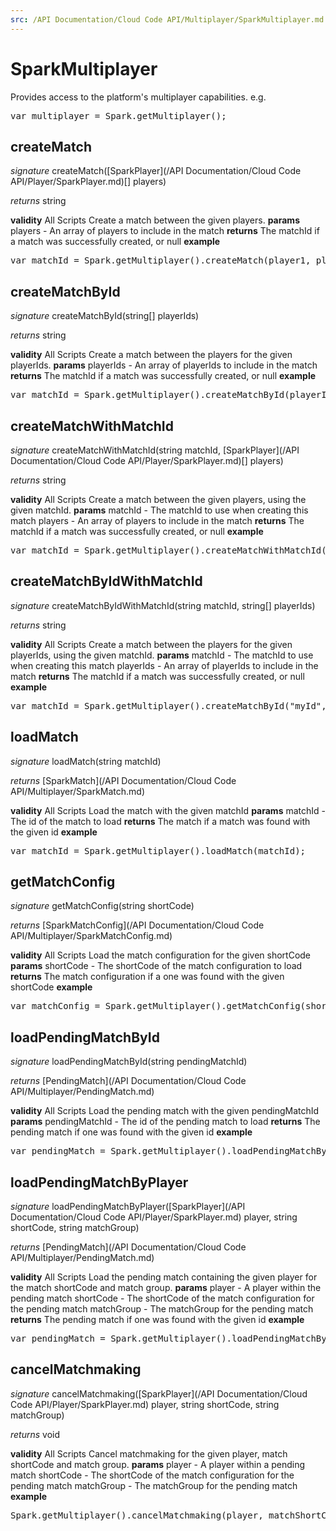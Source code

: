 ```yaml
---
src: /API Documentation/Cloud Code API/Multiplayer/SparkMultiplayer.md
---
```


# SparkMultiplayer

Provides access to the platform's multiplayer capabilities.
e.g.
<pre rel="highlighter" code-brush="js" contenteditable="false">var multiplayer = Spark.getMultiplayer();</pre>

## createMatch
_signature_ createMatch([SparkPlayer](/API Documentation/Cloud Code API/Player/SparkPlayer.md)[] players)</p>
_returns_ string</p>

<b>validity</b> All Scripts
Create a match between the given players.
<b>params</b>
players - An array of players to include in the match
<b>returns</b>
The matchId if a match was successfully created, or null
<b>example</b>
<pre rel="highlighter" code-brush="js" contenteditable="false">var matchId = Spark.getMultiplayer().createMatch(player1, player2);</pre>
## createMatchById
_signature_ createMatchById(string[] playerIds)</p>
_returns_ string</p>

<b>validity</b> All Scripts
Create a match between the players for the given playerIds.
<b>params</b>
playerIds - An array of playerIds to include in the match
<b>returns</b>
The matchId if a match was successfully created, or null
<b>example</b>
<pre rel="highlighter" code-brush="js" contenteditable="false">var matchId = Spark.getMultiplayer().createMatchById(playerId1, playerId2);</pre>
## createMatchWithMatchId
_signature_ createMatchWithMatchId(string matchId, [SparkPlayer](/API Documentation/Cloud Code API/Player/SparkPlayer.md)[] players)</p>
_returns_ string</p>

<b>validity</b> All Scripts
Create a match between the given players, using the given matchId.
<b>params</b>
matchId - The matchId to use when creating this match
players - An array of players to include in the match
<b>returns</b>
The matchId if a match was successfully created, or null
<b>example</b>
<pre rel="highlighter" code-brush="js" contenteditable="false">var matchId = Spark.getMultiplayer().createMatchWithMatchId("myId", player1, player2);</pre>
## createMatchByIdWithMatchId
_signature_ createMatchByIdWithMatchId(string matchId, string[] playerIds)</p>
_returns_ string</p>

<b>validity</b> All Scripts
Create a match between the players for the given playerIds, using the given matchId.
<b>params</b>
matchId - The matchId to use when creating this match
playerIds - An array of playerIds to include in the match
<b>returns</b>
The matchId if a match was successfully created, or null
<b>example</b>
<pre rel="highlighter" code-brush="js" contenteditable="false">var matchId = Spark.getMultiplayer().createMatchById("myId", playerId1, playerId2);</pre>
## loadMatch
_signature_ loadMatch(string matchId)</p>
_returns_ [SparkMatch](/API Documentation/Cloud Code API/Multiplayer/SparkMatch.md)</p>

<b>validity</b> All Scripts
Load the match with the given matchId
<b>params</b>
matchId - The id of the match to load
<b>returns</b>
The match if a match was found with the given id
<b>example</b>
<pre rel="highlighter" code-brush="js" contenteditable="false">var matchId = Spark.getMultiplayer().loadMatch(matchId);</pre>
## getMatchConfig
_signature_ getMatchConfig(string shortCode)</p>
_returns_ [SparkMatchConfig](/API Documentation/Cloud Code API/Multiplayer/SparkMatchConfig.md)</p>

<b>validity</b> All Scripts
Load the match configuration for the given shortCode
<b>params</b>
shortCode - The shortCode of the match configuration to load
<b>returns</b>
The match configuration if a one was found with the given shortCode
<b>example</b>
<pre rel="highlighter" code-brush="js" contenteditable="false">var matchConfig = Spark.getMultiplayer().getMatchConfig(shortCode);</pre>
## loadPendingMatchById
_signature_ loadPendingMatchById(string pendingMatchId)</p>
_returns_ [PendingMatch](/API Documentation/Cloud Code API/Multiplayer/PendingMatch.md)</p>

<b>validity</b> All Scripts
Load the pending match with the given pendingMatchId
<b>params</b>
pendingMatchId - The id of the pending match to load
<b>returns</b>
The pending match if one was found with the given id
<b>example</b>
<pre rel="highlighter" code-brush="js" contenteditable="false">var pendingMatch = Spark.getMultiplayer().loadPendingMatchById(pendingMatchId);</pre>
## loadPendingMatchByPlayer
_signature_ loadPendingMatchByPlayer([SparkPlayer](/API Documentation/Cloud Code API/Player/SparkPlayer.md) player, string shortCode, string matchGroup)</p>
_returns_ [PendingMatch](/API Documentation/Cloud Code API/Multiplayer/PendingMatch.md)</p>

<b>validity</b> All Scripts
Load the pending match containing the given player for the match shortCode and match group.
<b>params</b>
player - A player within the pending match
shortCode - The shortCode of the match configuration for the pending match
matchGroup - The matchGroup for the pending match
<b>returns</b>
The pending match if one was found with the given id
<b>example</b>
<pre rel="highlighter" code-brush="js" contenteditable="false">var pendingMatch = Spark.getMultiplayer().loadPendingMatchByPlayer(player, matchShortCode, matchGroup);</pre>
## cancelMatchmaking
_signature_ cancelMatchmaking([SparkPlayer](/API Documentation/Cloud Code API/Player/SparkPlayer.md) player, string shortCode, string matchGroup)</p>
_returns_ void</p>

<b>validity</b> All Scripts
Cancel matchmaking for the given player, match shortCode and match group.
<b>params</b>
player - A player within a pending match
shortCode - The shortCode of the match configuration for the pending match
matchGroup - The matchGroup for the pending match
<b>example</b>
<pre rel="highlighter" code-brush="js" contenteditable="false">Spark.getMultiplayer().cancelMatchmaking(player, matchShortCode, matchGroup);</pre>
